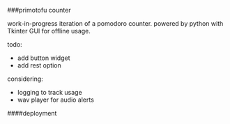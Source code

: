 ###primotofu counter

work-in-progress iteration of a pomodoro counter. 
powered by python with Tkinter GUI for offline usage. 

todo:
+ add button widget
+ add rest option

considering:
+ logging to track usage
+ wav player for audio alerts

####deployment

